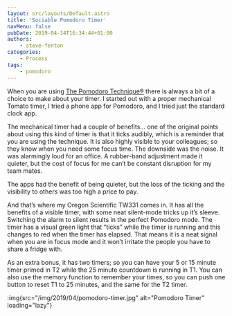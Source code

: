 ```yaml
---
layout: src/layouts/Default.astro
title: 'Sociable Pomodoro Timer'
navMenu: false
pubDate: 2019-04-14T16:34:44+01:00
authors:
    - steve-fenton
categories:
    - Process
tags:
    - pomodoro
---
```


When you are using [The Pomodoro Technique®](https://francescocirillo.com/pages/pomodoro-technique) there is always a bit of a choice to make about your timer. I started out with a proper mechanical Tomato timer, I tried a phone app for Pomodoro, and I tried just the standard clock app.

The mechanical timer had a couple of benefits… one of the original points about using this kind of timer is that it ticks audibly, which is a reminder that you are using the technique. It is also highly visible to your colleagues; so they know when you need some focus time. The downside was the noise. It was alarmingly loud for an office. A rubber-band adjustment made it quieter, but the cost of focus for me can’t be constant disruption for my team mates.

The apps had the benefit of being quieter, but the loss of the ticking and the visibility to others was too high a price to pay.

And that’s where my Oregon Scientific TW331 comes in. It has all the benefits of a visible timer, with some neat silent-mode tricks up it’s sleeve. Switching the alarm to silent results in the perfect Pomodoro mode. The timer has a visual green light that “ticks” while the timer is running and this changes to red when the timer has elapsed. That means it is a neat signal when you are in focus mode and it won’t irritate the people you have to share a fridge with.

As an extra bonus, it has two timers; so you can have your 5 or 15 minute timer primed in T2 while the 25 minute countdown is running in T1. You can also use the memory function to remember your times, so you can push one button to reset T1 to 25 minutes, and the same for the T2 timer.

:img{src="/img/2019/04/pomodoro-timer.jpg" alt="Pomodoro Timer" loading="lazy"}